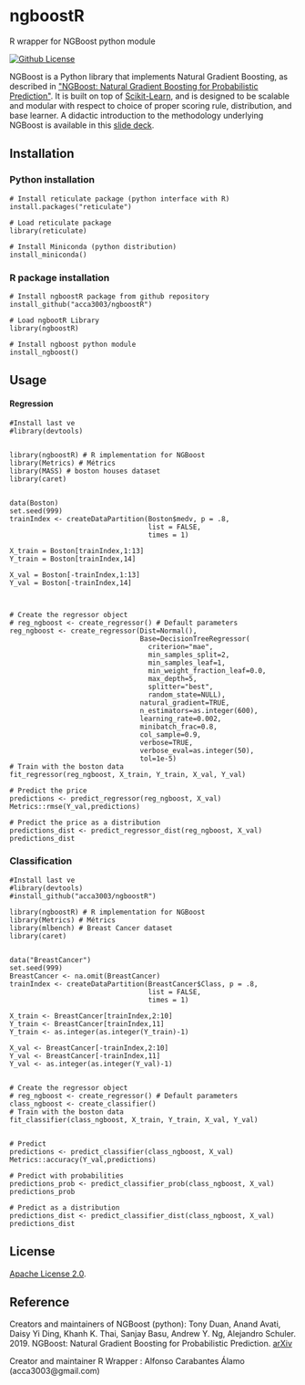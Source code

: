# ngboostR

R wrapper for NGBoost python module

[![Github License](https://img.shields.io/badge/License-Apache%202.0-blue.svg)](https://opensource.org/licenses/Apache-2.0)

NGBoost is a Python library that implements Natural Gradient Boosting, as described in ["NGBoost: Natural Gradient Boosting for Probabilistic Prediction"](https://stanfordmlgroup.github.io/projects/ngboost/). It is built on top of [Scikit-Learn](https://scikit-learn.org/stable/), and is designed to be scalable and modular with respect to choice of proper scoring rule, distribution, and base learner. A didactic introduction to the methodology underlying NGBoost is available in this [slide deck](https://drive.google.com/file/d/183BWFAdFms81MKy6hSku8qI97OwS_JH_/view?usp=sharing).

## Installation

### Python installation

```{r}
# Install reticulate package (python interface with R)
install.packages("reticulate")

# Load reticulate package
library(reticulate)

# Install Miniconda (python distribution)
install_miniconda()
```

### R package installation

```{r}
# Install ngboostR package from github repository
install_github("acca3003/ngboostR")

# Load ngbootR Library
library(ngboostR)

# Install ngboost python module
install_ngboost()

```

## Usage

#### Regression

```{r}
#Install last ve
#library(devtools)


library(ngboostR) # R implementation for NGBoost
library(Metrics) # Métrics
library(MASS) # boston houses dataset
library(caret)


data(Boston)
set.seed(999)
trainIndex <- createDataPartition(Boston$medv, p = .8, 
                                  list = FALSE, 
                                  times = 1)

X_train = Boston[trainIndex,1:13]
Y_train = Boston[trainIndex,14]

X_val = Boston[-trainIndex,1:13]
Y_val = Boston[-trainIndex,14]



# Create the regressor object
# reg_ngboost <- create_regressor() # Default parameters
reg_ngboost <- create_regressor(Dist=Normal(),
                                Base=DecisionTreeRegressor(
                                  criterion="mae",
                                  min_samples_split=2,
                                  min_samples_leaf=1,
                                  min_weight_fraction_leaf=0.0,
                                  max_depth=5,
                                  splitter="best",
                                  random_state=NULL),
                                natural_gradient=TRUE,
                                n_estimators=as.integer(600),
                                learning_rate=0.002,
                                minibatch_frac=0.8,
                                col_sample=0.9,
                                verbose=TRUE,
                                verbose_eval=as.integer(50),
                                tol=1e-5)
# Train with the boston data
fit_regressor(reg_ngboost, X_train, Y_train, X_val, Y_val)

# Predict the price
predictions <- predict_regressor(reg_ngboost, X_val)
Metrics::rmse(Y_val,predictions)

# Predict the price as a distribution
predictions_dist <- predict_regressor_dist(reg_ngboost, X_val)
predictions_dist

```

### Classification

```{r}
#Install last ve
#library(devtools)
#install_github("acca3003/ngboostR")

library(ngboostR) # R implementation for NGBoost
library(Metrics) # Métrics
library(mlbench) # Breast Cancer dataset
library(caret)


data("BreastCancer")
set.seed(999)
BreastCancer <- na.omit(BreastCancer)
trainIndex <- createDataPartition(BreastCancer$Class, p = .8, 
                                  list = FALSE, 
                                  times = 1)

X_train <- BreastCancer[trainIndex,2:10]
Y_train <- BreastCancer[trainIndex,11]
Y_train <- as.integer(as.integer(Y_train)-1)

X_val <- BreastCancer[-trainIndex,2:10]
Y_val <- BreastCancer[-trainIndex,11]
Y_val <- as.integer(as.integer(Y_val)-1)


# Create the regressor object
# reg_ngboost <- create_regressor() # Default parameters
class_ngboost <- create_classifier()
# Train with the boston data
fit_classifier(class_ngboost, X_train, Y_train, X_val, Y_val)


# Predict
predictions <- predict_classifier(class_ngboost, X_val)
Metrics::accuracy(Y_val,predictions)

# Predict with probabilities
predictions_prob <- predict_classifier_prob(class_ngboost, X_val)
predictions_prob

# Predict as a distribution
predictions_dist <- predict_classifier_dist(class_ngboost, X_val)
predictions_dist

```

## License

[Apache License 2.0](https://github.com/stanfordmlgroup/ngboost/blob/master/LICENSE).

## Reference

Creators and maintainers of NGBoost (python): Tony Duan, Anand Avati, Daisy Yi Ding, Khanh K. Thai, Sanjay Basu, Andrew Y. Ng, Alejandro Schuler. 2019. NGBoost: Natural Gradient Boosting for Probabilistic Prediction. [arXiv](https://arxiv.org/abs/1910.03225)

Creator and maintainer R Wrapper : Alfonso Carabantes Álamo (acca3003\@gmail.com)

